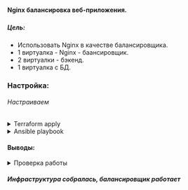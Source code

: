 #### Nginx балансировка веб-приложения.
###  




##### Цель:

* Использовать Nginx в качестве балансировщика.
* 1 виртуалка - Nginx - баансировщик.
* 2 виртуалки - бэкенд.
* 1 виртуалка с БД.

### Настройка:

###### Настраиваем

<details>
<summary>Terraform apply</summary>

```
Do you want to perform these actions?
  Terraform will perform the actions described above.
  Only 'yes' will be accepted to approve.

  Enter a value: yes

yandex_vpc_network.vpc: Creating...
yandex_vpc_network.vpc: Creation complete after 2s [id=enp7opioqjqmp9ilkuhv]
yandex_vpc_subnet.subnet: Creating...
yandex_vpc_subnet.subnet: Creation complete after 1s [id=e9brll09kos0kv812ovj]
module.loadbalancers[0].yandex_compute_instance.instances: Creating...
module.databases[0].yandex_compute_instance.instances: Creating...
module.backends[0].yandex_compute_instance.instances: Creating...
module.backends[1].yandex_compute_instance.instances: Creating...
module.loadbalancers[0].yandex_compute_instance.instances: Still creating... [10s elapsed]
module.backends[0].yandex_compute_instance.instances: Still creating... [10s elapsed]
module.databases[0].yandex_compute_instance.instances: Still creating... [10s elapsed]
module.backends[1].yandex_compute_instance.instances: Still creating... [10s elapsed]
module.backends[0].yandex_compute_instance.instances: Still creating... [20s elapsed]
module.loadbalancers[0].yandex_compute_instance.instances: Still creating... [20s elapsed]
module.backends[1].yandex_compute_instance.instances: Still creating... [20s elapsed]
module.databases[0].yandex_compute_instance.instances: Still creating... [20s elapsed]
module.loadbalancers[0].yandex_compute_instance.instances: Still creating... [30s elapsed]
module.backends[0].yandex_compute_instance.instances: Still creating... [30s elapsed]
module.databases[0].yandex_compute_instance.instances: Still creating... [30s elapsed]
module.backends[1].yandex_compute_instance.instances: Still creating... [30s elapsed]
module.backends[0].yandex_compute_instance.instances: Creation complete after 33s [id=fhmclsgc68llv08i7qf1]
module.backends[1].yandex_compute_instance.instances: Creation complete after 34s [id=fhmlosufijglt4rou1cc]
module.databases[0].yandex_compute_instance.instances: Creation complete after 35s [id=fhm0433p5vufn86em4hr]
module.loadbalancers[0].yandex_compute_instance.instances: Still creating... [40s elapsed]
module.loadbalancers[0].yandex_compute_instance.instances: Creation complete after 40s [id=fhmhtiqoq0buvoiigr5g]
local_file.group_vars_all_file: Creating...
local_file.inventory_file: Creating...
local_file.group_vars_all_file: Creation complete after 0s [id=cbae6d35a7082908f2e76d149b91e9568c6267ab]
local_file.inventory_file: Creation complete after 0s [id=4e312e41a2b63bd5905f00c94d7724d74b699503]

Apply complete! Resources: 8 added, 0 changed, 0 destroyed.

root@data:/otus/terraform/lesson-5# terraform output
backends_info = [
  {
    "ip_address" = "10.10.11.23"
    "name" = "backend-1"
    "nat_ip_address" = "130.193.49.247"
  },
  {
    "ip_address" = "10.10.11.16"
    "name" = "backend-2"
    "nat_ip_address" = "84.201.158.179"
  },
]
databases_info = [
  {
    "ip_address" = "10.10.11.13"
    "name" = "database-1"
    "nat_ip_address" = "84.201.131.103"
  },
]
loadbalancers_info = [
  {
    "ip_address" = "10.10.11.31"
    "name" = "loadbalancer-1"
    "nat_ip_address" = "158.160.48.245"
  },
]

```


#### Инфраструктура собралась

</details>



<details>
<summary>Ansible playbook</summary>

```
PLAY RECAP *************************************************************************************************************************************************************
backend-1                  : ok=20   changed=13   unreachable=0    failed=0    skipped=11   rescued=0    ignored=0   
backend-2                  : ok=20   changed=13   unreachable=0    failed=0    skipped=11   rescued=0    ignored=0   
database-1                 : ok=28   changed=21   unreachable=0    failed=0    skipped=12   rescued=0    ignored=0   
loadbalancer-1             : ok=18   changed=12   unreachable=0    failed=0    skipped=12   rescued=0    ignored=0   
```
</details>

#### Выводы:

<details>
<summary>Проверка работы</summary>

### Инфрасруктура запущена

![alt-текст](/lesson-5/img/img-1-start.png "1")


### По адресу балансировщика доступен backend

![alt-текст](/lesson-5/img/img-2-access1.png "2")

### Останавливаем один backend

![alt-текст](/lesson-5/img/img-3-bstop.png "3")


### сайт по прежнему доступен, база данных доступна.

![alt-текст](/lesson-5/img/img-4-access-data.png "4")

</details>

##### Инфраструктура собралась, балансировщик работает
